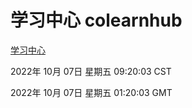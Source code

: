 # 学习中心 colearnhub
[学习中心](http://27.19.33.125:56308/colearnhub/)

2022年 10月 07日 星期五 09:20:03 CST

2022年 10月 07日 星期五 01:20:03 GMT
